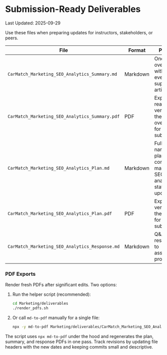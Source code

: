 # Submission-Ready Deliverables
Last Updated: 2025-09-29

Use these files when preparing updates for instructors, stakeholders, or peers.

| File | Format | Purpose |
| ---- | ------ | ------- |
| `CarMatch_Marketing_SEO_Analytics_Summary.md` | Markdown | One-page overview with links to every supporting artifact |
| `CarMatch_Marketing_SEO_Analytics_Summary.pdf` | PDF | Export-ready version of the overview for submissions |
| `CarMatch_Marketing_SEO_Analytics_Plan.md` | Markdown | Full narrative plan combining marketing, SEO, analytics, status update |
| `CarMatch_Marketing_SEO_Analytics_Plan.pdf` | PDF | Exported version of the full plan for direct submission |
| `CarMatch_Marketing_SEO_Analytics_Response.md` | Markdown | Q&A style responses to assignment prompts |

### PDF Exports
Render fresh PDFs after significant edits. Two options:

1. Run the helper script (recommended):
   ```bash
   cd Marketing/deliverables
   ./render_pdfs.sh
   ```
2. Or call `md-to-pdf` manually for a single file:
   ```bash
   npx -y md-to-pdf Marketing/deliverables/CarMatch_Marketing_SEO_Analytics_Plan.md
   ```

The script uses `npx md-to-pdf` under the hood and regenerates the plan, summary, and response PDFs in one pass. Track revisions by updating file headers with the new dates and keeping commits small and descriptive.

